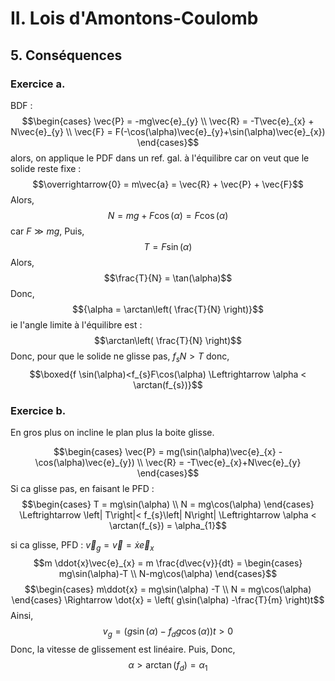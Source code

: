 # II. Lois d'Amontons-Coulomb
## 5. Conséquences
### Exercice a.
BDF : 
$$\begin{cases}
\vec{P} = -mg\vec{e}_{y} \\
\vec{R} = -T\vec{e}_{x} + N\vec{e}_{y} \\
\vec{F} = F(-\cos(\alpha)\vec{e}_{y}+\sin(\alpha)\vec{e}_{x})
\end{cases}$$
alors, on applique le PDF dans un ref. gal. à l'équilibre car on veut que le solide reste fixe : 
$$\overrightarrow{0} = m\vec{a} = \vec{R} + \vec{P} + \vec{F}$$
Alors, 
$$N = mg + F\cos(\alpha) = F\cos(\alpha)$$
car $F \gg mg$, 
Puis, 
$$T = F\sin(\alpha)$$
Alors, 
$$\frac{T}{N} = \tan(\alpha)$$
Donc, 
$${\alpha = \arctan\left( \frac{T}{N} \right)}$$
ie l'angle limite à l'équilibre est : 
$$\arctan\left( \frac{T}{N} \right)$$
Donc, pour que le solide ne glisse pas, $f_{s}N >  T$ donc, 
$$\boxed{f \sin(\alpha)<f_{s}F\cos(\alpha) \Leftrightarrow \alpha < \arctan(f_{s})}$$

### Exercice b.
En gros plus on incline le plan plus la boite glisse.

$$\begin{cases}
\vec{P} = mg(\sin(\alpha)\vec{e}_{x} - \cos(\alpha)\vec{e}_{y}) \\
\vec{R} = -T\vec{e}_{x}+N\vec{e}_{y}
\end{cases}$$
Si ca glisse pas, en faisant le PFD :
$$\begin{cases}
T = mg\sin(\alpha) \\
N = mg\cos(\alpha)
\end{cases} \Leftrightarrow \left| T\right|< f_{s}\left| N\right| \Leftrightarrow \alpha < \arctan(f_{s}) = \alpha_{1}$$

si ca glisse, PFD : 
$\vec{v}_{g} = \vec{v} = \dot{x} \vec{e}_{x}$
$$m \ddot{x}\vec{e}_{x} = m \frac{d\vec{v}}{dt} = \begin{cases}
mg\sin(\alpha)-T \\
N-mg\cos(\alpha)
\end{cases}$$
$$\begin{cases}
m\ddot{x} = mg\sin(\alpha) -T \\
N = mg\cos(\alpha)
\end{cases} \Rightarrow 
\dot{x} = \left( g\sin(\alpha) -\frac{T}{m} \right)t$$
Ainsi, 
$${v_{g} = (g\sin(\alpha) - f_{d}g\cos(\alpha))t}>0$$
Donc, la vitesse de glissement est linéaire. 
Puis, 
Donc, 
$$\alpha > \arctan (f_{d}) = \alpha_{1}$$

